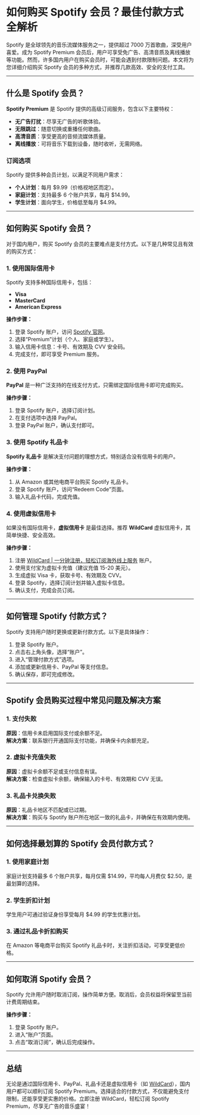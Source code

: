 # 如何购买 Spotify 会员？最佳付款方式全解析

Spotify 是全球领先的音乐流媒体服务之一，提供超过 7000 万首歌曲，深受用户喜爱。成为 Spotify Premium 会员后，用户可享受免广告、高清音质及离线播放等功能。然而，许多国内用户在购买会员时，可能会遇到付款限制问题。本文将为您详细介绍购买 Spotify 会员的多种方式，并推荐几款高效、安全的支付工具。

---

## 什么是 Spotify 会员？

**Spotify Premium** 是 Spotify 提供的高级订阅服务，包含以下主要特权：

- **无广告打扰**：尽享无广告的听歌体验。
- **无限跳过**：随意切换或重播任何歌曲。
- **高清音质**：享受更高的音频流媒体质量。
- **离线播放**：可将音乐下载到设备，随时收听，无需网络。

### 订阅选项
Spotify 提供多种会员计划，以满足不同用户需求：
- **个人计划**：每月 $9.99（价格视地区而定）。
- **家庭计划**：支持最多 6 个账户共享，每月 $14.99。
- **学生计划**：面向学生，价格低至每月 $4.99。

---

## 如何购买 Spotify 会员？

对于国内用户，购买 Spotify 会员的主要难点是支付方式。以下是几种常见且有效的购买方式：

### 1. 使用国际信用卡
Spotify 支持多种国际信用卡，包括：
- **Visa**
- **MasterCard**
- **American Express**

**操作步骤：**
1. 登录 Spotify 账户，访问 [Spotify 官网](https://www.spotify.com)。
2. 选择“Premium”计划（个人、家庭或学生）。
3. 输入信用卡信息：卡号、有效期及 CVV 安全码。
4. 完成支付，即可享受 Premium 服务。

### 2. 使用 PayPal
**PayPal** 是一种广泛支持的在线支付方式，只需绑定国际信用卡即可完成购买。

**操作步骤：**
1. 登录 Spotify 账户，选择订阅计划。
2. 在支付选项中选择 PayPal。
3. 登录 PayPal 账户，确认支付即可。

### 3. 使用 Spotify 礼品卡
**Spotify 礼品卡** 是解决支付问题的理想方式，特别适合没有信用卡的用户。

**操作步骤：**
1. 从 Amazon 或其他电商平台购买 Spotify 礼品卡。
2. 登录 Spotify 账户，访问“Redeem Code”页面。
3. 输入礼品卡代码，完成充值。

### 4. 使用虚拟信用卡
如果没有国际信用卡，**虚拟信用卡** 是最佳选择。推荐 **WildCard** 虚拟信用卡，其简单快捷、安全高效。

**操作步骤：**
1. 注册 [WildCard | 一分钟注册，轻松订阅海外线上服务](https://bit.ly/bewildcard) 账户。
2. 使用支付宝为虚拟卡充值（建议充值 15-20 美元）。
3. 生成虚拟 Visa 卡，获取卡号、有效期及 CVV。
4. 登录 Spotify，选择订阅计划并输入虚拟卡信息。
5. 确认支付，完成会员订阅。

---

## 如何管理 Spotify 付款方式？

Spotify 支持用户随时更换或更新付款方式。以下是具体操作：

1. 登录 Spotify 账户。
2. 点击右上角头像，选择“账户”。
3. 进入“管理付款方式”选项。
4. 添加或更新信用卡、PayPal 等支付信息。
5. 确认保存，即可完成修改。

---

## Spotify 会员购买过程中常见问题及解决方案

### 1. 支付失败
**原因**：信用卡未启用国际支付或余额不足。  
**解决方案**：联系银行开通国际支付功能，并确保卡内余额充足。

### 2. 虚拟卡充值失败
**原因**：虚拟卡余额不足或支付信息有误。  
**解决方案**：检查虚拟卡余额，确保输入的卡号、有效期和 CVV 无误。

### 3. 礼品卡兑换失败
**原因**：礼品卡地区不匹配或已过期。  
**解决方案**：购买与 Spotify 账户所在地区一致的礼品卡，并确保在有效期内使用。

---

## 如何选择最划算的 Spotify 会员付款方式？

### 1. 使用家庭计划
家庭计划支持最多 6 个账户共享，每月仅需 $14.99，平均每人月费仅 $2.50，是最划算的选择。

### 2. 学生折扣计划
学生用户可通过验证身份享受每月 $4.99 的学生优惠计划。

### 3. 通过礼品卡折扣购买
在 Amazon 等电商平台购买 Spotify 礼品卡时，关注折扣活动，可享受更低价格。

---

## 如何取消 Spotify 会员？

Spotify 允许用户随时取消订阅，操作简单方便。取消后，会员权益将保留至当前计费周期结束。

**操作步骤：**
1. 登录 Spotify 账户。
2. 进入“账户”页面。
3. 点击“取消订阅”，确认后完成操作。

---

## 总结

无论是通过国际信用卡、PayPal、礼品卡还是虚拟信用卡（如 [WildCard](https://bit.ly/bewildcard)），国内用户都可以顺利订阅 Spotify Premium。选择适合的付款方式，不仅能避免支付限制，还能享受更实惠的价格。立即注册 WildCard，轻松订阅 Spotify Premium，尽享无广告的音乐盛宴！
